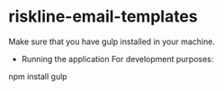 # riskline-email-templates

Make sure that you have gulp installed in your machine. 

- Running the application For development purposes: 

npm install 
gulp
